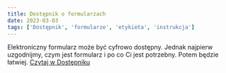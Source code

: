 ```yaml
---
title: Dostępnik o formularzach
date: 2023-03-03
tags: ['Dostępnik', 'formularze', 'etykieta', 'instrukcja']
---
```


Elektroniczny formularz może być cyfrowo dostępny. Jednak najpierw uzgodnijmy, czym jest formularz i po co Ci jest potrzebny. Potem będzie łatwiej. [Czytaj w Dostępniku](https://dostepnik.substack.com/p/dostepnik-o-formularzach)
